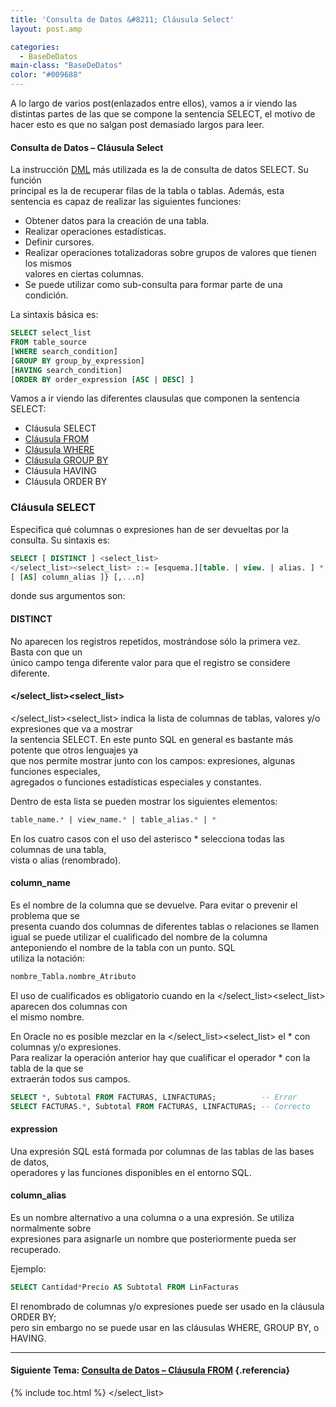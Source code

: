 ```yaml
---
title: 'Consulta de Datos &#8211; Cláusula Select'
layout: post.amp

categories:
  - BaseDeDatos
main-class: "BaseDeDatos"
color: "#009688"
---
```

<div class="icosql">
</div>

A lo largo de varios post(enlazados entre ellos), vamos a ir viendo las distintas partes de las que se compone la sentencia SELECT, el motivo de hacer esto es que no salgan post demasiado largos para leer.

#### Consulta de Datos &#8211; Cláusula Select

La instrucción [DML][1] más utilizada es la de consulta de datos SELECT. Su función  
principal es la de recuperar filas de la tabla o tablas. Además, esta sentencia es capaz de realizar las siguientes funciones:  

<!--ad-->

  * Obtener datos para la creación de una tabla.
  * Realizar operaciones estadísticas.
  * Definir cursores.
  * Realizar operaciones totalizadoras sobre grupos de valores que tienen los mismos  
    valores en ciertas columnas.
  * Se puede utilizar como sub-consulta para formar parte de una condición.

La sintaxis básica es:

```sql
SELECT select_list
FROM table_source
[WHERE search_condition]
[GROUP BY group_by_expression]
[HAVING search_condition]
[ORDER BY order_expression [ASC | DESC] ]

```

Vamos a ir viendo las diferentes clausulas que componen la sentencia SELECT:

  * Cláusula SELECT
  * [Cláusula FROM][2]
  * [Cláusula WHERE][3]
  * [Cláusula GROUP BY][4]
  * Cláusula HAVING
  * Cláusula ORDER BY



### Cláusula SELECT

Especifica qué columnas o expresiones han de ser devueltas por la consulta. Su sintaxis es:

```sql
SELECT [ DISTINCT ] <select_list>
</select_list><select_list> ::= [esquema.][table. | view. | alias. ] * | { column_name | expression }
[ [AS] column_alias ]} [,...n]

```

donde sus argumentos son:

#### DISTINCT

No aparecen los registros repetidos, mostrándose sólo la primera vez. Basta con que un  
único campo tenga diferente valor para que el registro se considere diferente.

#### </select_list><select_list>
</select_list><select_list> indica la lista de columnas de tablas, valores y/o expresiones que va a mostrar  
la sentencia SELECT. En este punto SQL en general es bastante más potente que otros lenguajes ya  
que nos permite mostrar junto con los campos: expresiones, algunas funciones especiales,  
agregados o funciones estadísticas especiales y constantes.

Dentro de esta lista se pueden mostrar los siguientes elementos:

```sql
table_name.* | view_name.* | table_alias.* | *
```

En los cuatro casos con el uso del asterisco * selecciona todas las columnas de una tabla,  
vista o alias (renombrado).

#### column_name

Es el nombre de la columna que se devuelve. Para evitar o prevenir el problema que se  
presenta cuando dos columnas de diferentes tablas o relaciones se llamen igual se puede utilizar el cualificado del nombre de la columna anteponiendo el nombre de la tabla con un punto. SQL  
utiliza la notación:

```sql
nombre_Tabla.nombre_Atributo
```

El uso de cualificados es obligatorio cuando en la </select_list><select_list> aparecen dos columnas con  
el mismo nombre.

En Oracle no es posible mezclar en la </select_list><select_list> el * con columnas y/o expresiones.  
Para realizar la operación anterior hay que cualificar el operador * con la tabla de la que se  
extraerán todos sus campos.

```sql
SELECT *, Subtotal FROM FACTURAS, LINFACTURAS;          -- Error
SELECT FACTURAS.*, Subtotal FROM FACTURAS, LINFACTURAS; -- Correcto

```



#### expression

Una expresión SQL está formada por columnas de las tablas de las bases de datos,  
operadores y las funciones disponibles en el entorno SQL.

#### column_alias

Es un nombre alternativo a una columna o a una expresión. Se utiliza normalmente sobre  
expresiones para asignarle un nombre que posteriormente pueda ser recuperado.

Ejemplo:

```sql
SELECT Cantidad*Precio AS Subtotal FROM LinFacturas
```

El renombrado de columnas y/o expresiones puede ser usado en la cláusula ORDER BY;  
pero sin embargo no se puede usar en las cláusulas WHERE, GROUP BY, o HAVING.

* * *

#### Siguiente Tema: [Consulta de Datos &#8211; Cláusula FROM][2] {.referencia}



 [1]: https://elbauldelprogramador.com/lenguaje-manipulacion-de-datos-dml/
 [2]: https://elbauldelprogramador.com/consulta-de-datos-clausula-from/
 [3]: https://elbauldelprogramador.com/consulta-de-datos-clausula-where/
 [4]: https://elbauldelprogramador.com/consulta-de-datos-clausula-group-by/

{% include toc.html %}
</select_list>
